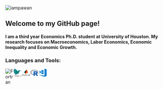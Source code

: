 <p align="left"> <img src="https://komarev.com/ghpvc/?username=onimh&label=Views&color=blue&style=plastic" alt="iampawan" /> </p>

## Welcome to my GitHub page!

#### I am a third year Economics Ph.D. student at University of Houston. My research focuses on Macroeconomics, Labor Economics, Economic Inequality and Economic Growth.

### Languages and Tools:
<img align="left" alt="Fortran" width="26px" 
src="https://fortran-lang.org/assets/img/fortran_logo_256x256.png" />
<img align="left" alt="Latex" width="26px" 
src="https://raw.githubusercontent.com/github/explore/80688e429a7d4ef2fca1e82350fe8e3517d3494d/topics/latex/latex.png" />
<img align="left" alt="MATLAB" width="26px" 
src="https://raw.githubusercontent.com/github/explore/80688e429a7d4ef2fca1e82350fe8e3517d3494d/topics/matlab/matlab.png" />
<img align="left" alt="R" width="26px" 
src="https://raw.githubusercontent.com/github/explore/80688e429a7d4ef2fca1e82350fe8e3517d3494d/topics/r/r.png" />
<img align="left" alt="Visual Studio Code" width="26px" src="https://raw.githubusercontent.com/github/explore/80688e429a7d4ef2fca1e82350fe8e3517d3494d/topics/visual-studio-code/visual-studio-code.png" />
